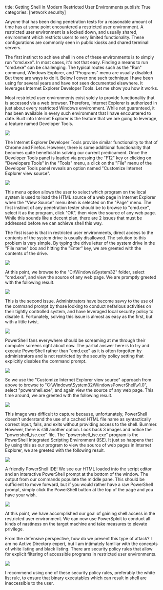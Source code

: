 title: Getting Shell in Modern Restricted User Environments
publish: True
categories: [network security]

Anyone that has been doing penetration tests for a reasonable amount of time has at some point encountered a restricted user environment. A restricted user environment is a locked down, and usually shared, environment which restricts users to very limited functionality. These configurations are commonly seen in public kiosks and shared terminal servers.

<!-- READMORE -->

The first instinct to achieve shell in one of these environments is to simply run "cmd.exe". In most cases, it's not that easy. Finding a means to run "cmd.exe" can be challenging. The typical routes such as the "Run" command, Windows Explorer, and "Programs" menu are usually disabled. But there are ways to do it. Below I cover one such technique I have been using for several years and have not seen documented elsewhere. It leverages Internet Explorer Developer Tools. Let me show you how it works.

Most restricted user environments exist solely to provide functionality that is accessed via a web browser. Therefore, Internet Explorer is authorized in just about every restricted Windows environment. While not guaranteed, it has been available in every such environment that I have encountered to date. Built into Internet Explorer is the feature that we are going to leverage, a feature named Developer Tools.

[![](/images/posts/restricted_dev_tools.png)](/images/posts/restricted_dev_tools.png)

The Internet Explorer Developer Tools provide similar functionality to that of Chrome and Firefox. However, there is some additional functionality that becomes quite beneficial in solving our current predicament. Once the Developer Tools panel is loaded via pressing the "F12" key or clicking on "Developers Tools" in the "Tools" menu, a click on the "File" menu of the Developer Tools panel reveals an option named "Customize Internet Explorer view source".

[![](/images/posts/restricted_customize.png)](/images/posts/restricted_customize.png)

This menu option allows the user to select which program on the local system is used to load the HTML source of a web page in Internet Explorer when the "View Source" menu item is selected on the "Page" menu. The first instinct of any penetration tester should be to browse to "cmd.exe", select it as the program, click "OK", then view the source of any web page. While this sounds like a decent plan, there are 2 issues that must be addressed before we can achieve shell this way.

The first issue is that in restricted user environments, direct access to the contents of the system drive is usually disallowed. The solution to this problem is very simple. By typing the drive letter of the system drive in the "File name" box and hitting the "Enter" key, we are greeted with the contents of the drive.

[![](/images/posts/restricted_filename.png)](/images/posts/restricted_filename.png)

At this point, we browse to the "C:\Windows\System32" folder, select "cmd.exe", and view the source of any web page. We are promptly greeted with the following result.

[![](/images/posts/restricted_disabled.png)](/images/posts/restricted_disabled.png)

This is the second issue. Administrators have become savvy to the use of the command prompt by those looking to conduct nefarious activities on their tightly controlled system, and have leveraged local security policy to disable it. Fortunately, solving this issue is almost as easy as the first, but with a little twist.

[![](/images/posts/restricted_ps.png)](/images/posts/restricted_ps.png)

PowerShell fans everywhere should be screaming at me through their computer screens right about now. The partial answer here is to try and execute PowerShell rather than "cmd.exe" as it is often forgotten by administrators and is not restricted by the security policy setting that explicitly disables the command prompt.

[![](/images/posts/restricted_policy.png)](/images/posts/restricted_policy.png)

So we use the "Customize Internet Explorer view source" approach from above to browse to "C:\Windows\System32\WindowsPowerShell\v1.0", select "powershell.exe", and again view the source of any web page. This time around, we are greeted with the following result.

[![](/images/posts/restricted_ps_error.png)](/images/posts/restricted_ps_error.png)

This image was difficult to capture because, unfortunately, PowerShell doesn't understand the use of a cached HTML file name as syntactically correct input, fails, and exits without providing access to the shell. Bummer. However, there is still another option. Look back 3 images and notice the "powershell\_ise.exe" file. The "powershell\_ise.exe" program is the PowerShell Integrated Scripting Environment (ISE). It just so happens that by using this as our program to view the source of web pages in Internet Explorer, we are greeted with the following result.

[![](/images/posts/restricted_ise.png)](/images/posts/restricted_ise.png)

A friendly PowerShell IDE! We see our HTML loaded into the script editor and an interactive PowerShell prompt at the bottom of the window. The output from our commands populate the middle pane. This should be sufficient to move forward, but if you would rather have a raw PowerShell prompt, simply click the PowerShell button at the top of the page and you have your wish.

[![](/images/posts/restricted_ise_shell.png)](/images/posts/restricted_ise_shell.png)

At this point, we have accomplished our goal of gaining shell access in the restricted user environment. We can now use PowerSploit to conduct all kinds of nastiness on the target machine and take measures to elevate privilege.

From the defensive perspective, how do we prevent this type of attack? I am no Active Directory expert, but I am intimately familiar with the concepts of white listing and black listing. There are security policy rules that allow for explicit filtering of accessible programs in restricted user environments.

[![](/images/posts/restricted_defense.png)](/images/posts/restricted_defense.png)

I recommend using one of these security policy rules, preferably the white list rule, to ensure that binary executables which can result in shell are inaccessible to the user.
